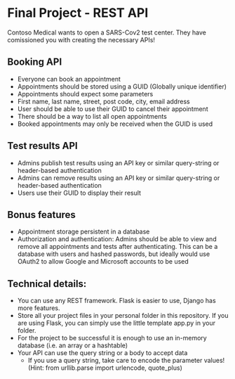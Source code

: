 ﻿# Final Project - REST API

Contoso Medical wants to open a SARS-Cov2 test center. They have comissioned you with creating the necessary APIs!

## Booking API
- Everyone can book an appointment
- Appointments should be stored using a GUID (Globally unique identifier)
- Appointments should expect some parameters
- First name, last name, street, post code, city, email address
- User should be able to use their GUID to cancel their appointment
- There should be a way to list all open appointments
- Booked appointments may only be received when the GUID is used

## Test results API
- Admins publish test results using an API key or similar query-string or header-based authentication
- Admins can remove results using an API key or similar query-string or header-based authentication
- Users use their GUID to display their result

## Bonus features
- Appointment storage persistent in a database
- Authorization and authentication: Admins should be able to view and remove all appointments and tests after authenticating. This can be a database with users and hashed passwords, but ideally would use OAuth2 to allow Google and Microsoft accounts to be used

## Technical details:
- You can use any REST framework. Flask is easier to use, Django has more features.
- Store all your project files in your personal folder in this repository. If you are using Flask, you can simply use the little template app.py in your folder.
- For the project to be successful it is enough to use an in-memory database (i.e. an array or a hashtable)
- Your API can use the query string or a body to accept data
  - If you use a query string, take care to encode the parameter values! (Hint: from urllib.parse import urlencode, quote_plus)